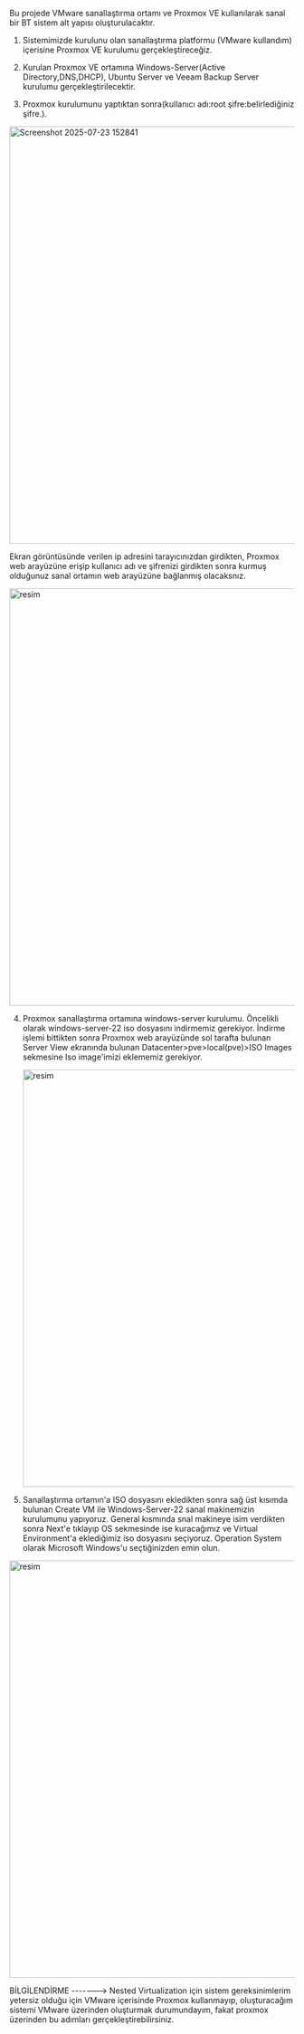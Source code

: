 Bu projede VMware sanallaştırma ortamı ve Proxmox VE kullanılarak sanal bir BT sistem alt yapısı oluşturulacaktır.

1. Sistemimizde kurulunu olan sanallaştırma platformu (VMware kullandım) içerisine Proxmox VE kurulumu gerçekleştireceğiz.
2. Kurulan Proxmox VE ortamına Windows-Server(Active Directory,DNS,DHCP), Ubuntu Server ve Veeam Backup Server kurulumu gerçekleştirilecektir.

3. Proxmox kurulumunu yaptıktan sonra(kullanıcı adı:root şifre:belirlediğiniz şifre.).

   
<img width="1457" height="738" alt="Screenshot 2025-07-23 152841" src="https://github.com/user-attachments/assets/f03714a2-658e-49fd-ae40-8233e3a15241" />

Ekran görüntüsünde verilen ip adresini tarayıcınızdan girdikten, Proxmox web arayüzüne erişip kullanıcı adı ve şifrenizi girdikten sonra kurmuş olduğunuz sanal ortamın web arayüzüne bağlanmış olacaksnız.


<img width="1457" height="738" alt="resim" src="https://github.com/user-attachments/assets/2561ed54-7b84-481a-9e15-2205e377226d" />


4. Proxmox sanallaştırma ortamına windows-server kurulumu.
   Öncelikli olarak windows-server-22 iso dosyasını indirmemiz gerekiyor.
   İndirme işlemi bittikten sonra Proxmox web arayüzünde sol tarafta bulunan Server View ekranında bulunan Datacenter>pve>local(pve)>ISO Images sekmesine Iso image'imizi eklememiz gerekiyor.


   <img width="1457" height="738" alt="resim" src="https://github.com/user-attachments/assets/4cd3125f-deba-45f8-a1a5-6a7268bf83a8" />


5. Sanallaştırma ortamın'a ISO dosyasını ekledikten sonra sağ üst kısımda bulunan Create VM ile Windows-Server-22 sanal makinemizin kurulumunu yapıyoruz.
   General kısmında snal makineye isim verdikten sonra Next'e tıklayıp OS sekmesinde ise kuracağımız ve Virtual Environment'a eklediğimiz iso dosyasını seçiyoruz. Operation System olarak Microsoft Windows'u seçtiğinizden emin    olun.

<img width="1457" height="738" alt="resim" src="https://github.com/user-attachments/assets/8d2f0593-775a-4f74-a991-636a9fd323de" />


BİLGİLENDİRME -------> Nested Virtualization için sistem gereksinimlerim yetersiz olduğu için VMware içerisinde Proxmox kullanmayıp, oluşturacağım sistemi VMware üzerinden oluşturmak durumundayım, fakat proxmox üzerinden bu adımları gerçekleştirebilirsiniz.


